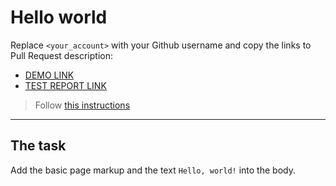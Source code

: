 # Hello world
Replace `<your_account>` with your Github username and copy the links to Pull Request description:
- [DEMO LINK](https://Olexandr6.github.io/layout_hello-world/)
- [TEST REPORT LINK](https://Olexandr6.github.io/layout_hello-world/report/html_report/)

> Follow [this instructions](https://mate-academy.github.io/layout_task-guideline/#how-to-solve-the-layout-tasks-on-github)
___

## The task 
Add the basic page markup and the text `Hello, world!` into the body.
